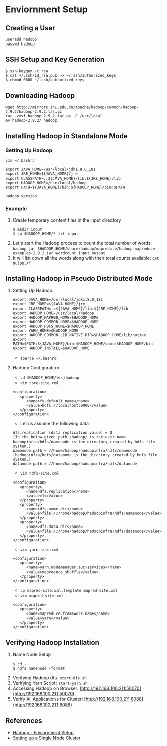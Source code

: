 # Enviornment Setup

## Creating a User
```
useradd hadoop
passwd hadoop
```

## SSH Setup and Key Generation
```
$ ssh-keygen -t rsa
$ cat ~/.ssh/id_rsa.pub >> ~/.ssh/authorized_keys
$ chmod 0600 ~/.ssh/authorized_keys
```

## Downloading Hadoop
```
wget http://mirrors.shu.edu.cn/apache/hadoop/common/hadoop-2.9.2/hadoop-2.9.2.tar.gz
tar -zxvf hadoop-2.9.2.tar.gz -C /usr/local
mv hadoop-2.9.2/ hadoop
```

## Installing Hadoop in Standalone Mode
### Setting Up Hadoop
`vim ~/.bashrc`
```
export JAVA_HOME=/usr/local/jdk1.8.0_181
export JRE_HOME=${JAVA_HOME}/jre
export CLASSPATH=.:${JAVA_HOME}/lib:${JRE_HOME}/lib
export HADOOP_HOME=/usr/local/hadoop
export PATH=${JAVA_HOME}/bin:${HADOOP_HOME}/bin:$PATH
```
`hadoop version`

### Example
1. Create temporary content files in the input directory
	```
	$ mkdir input 
	$ cp $HADOOP_HOME/*.txt input
	```
1. Let's start the Hadoop process to count the total number of words: `hadoop jar $HADOOP_HOME/share/hadoop/mapreduce/hadoop-mapreduce-examples-2.9.2.jar wordcount input output`
1. It will list down all the words along with their total counts available: `cat output/*`

## Installing Hadoop in Pseudo Distributed Mode
1. Setting Up Hadoop
	```
	export JAVA_HOME=/usr/local/jdk1.8.0_181
	export JRE_HOME=${JAVA_HOME}/jre
	export CLASSPATH=.:${JAVA_HOME}/lib:${JRE_HOME}/lib
	export HADOOP_HOME=/usr/local/hadoop
	export HADOOP_MAPRED_HOME=$HADOOP_HOME
	export HADOOP_COMMON_HOME=$HADOOP_HOME
	export HADOOP_HDFS_HOME=$HADOOP_HOME
	export YARN_HOME=$HADOOP_HOME
	export HADOOP_COMMON_LIB_NATIVE_DIR=$HADOOP_HOME/lib/native
	export PATH=$PATH:${JAVA_HOME}/bin:$HADOOP_HOME/sbin:$HADOOP_HOME/bin
	export HADOOP_INSTALL=$HADOOP_HOME
	```
    - `source ~/.bashrc`

1. Hadoop Configuration
    - `cd $HADOOP_HOME/etc/hadoop`
    - `vim core-site.xml`
	```
	<configuration>
	   <property>
		  <name>fs.default.name</name>
		  <value>hdfs://localhost:9000</value>
	   </property>
	</configuration>
	```
	- Let us assume the following data
	```
	dfs.replication (data replication value) = 1
	(In the below given path /hadoop/ is the user name.
	hadoopinfra/hdfs/namenode is the directory created by hdfs file system.)
	namenode path = //home/hadoop/hadoopinfra/hdfs/namenode 
	(hadoopinfra/hdfs/datanode is the directory created by hdfs file system.)
	datanode path = //home/hadoop/hadoopinfra/hdfs/datanode
	```
    - `vim hdfs-site.xml`
	```
	<configuration>
	   <property>
		  <name>dfs.replication</name>
		  <value>1</value>
	   </property>
	   <property>
		  <name>dfs.name.dir</name>
		  <value>file:///home/hadoop/hadoopinfra/hdfs/namenode</value>
	   </property>
	   <property>
		  <name>dfs.data.dir</name>
		  <value>file:///home/hadoop/hadoopinfra/hdfs/datanode</value>
	   </property>
	</configuration>
	```
    - `vim yarn-site.xml`
	```
	<configuration>
	   <property>
		  <name>yarn.nodemanager.aux-services</name>
		  <value>mapreduce_shuffle</value>
	   </property>
	</configuration>
	```
    - `cp mapred-site.xml.template mapred-site.xml`
    - `vim mapred-site.xml`
	```
	<configuration>
	   <property>
		  <name>mapreduce.framework.name</name>
		  <value>yarn</value>
	   </property>
	</configuration>
	```

## Verifying Hadoop Installation
1. Name Node Setup
	```
	$ cd ~ 
	$ hdfs namenode -format
	```
1. Verifying Hadoop dfs: `start-dfs.sh`
1. Verifying Yarn Script: `start-yarn.sh`
1. Accessing Hadoop on Browser: [http://192.168.100.211:50070](http://192.168.100.211:50070)
1. Verify All Applications for Cluster: [http://192.168.100.211:8088](http://192.168.100.211:8088)

## References
- [Hadoop - Enviornment Setup](https://www.tutorialspoint.com/hadoop/hadoop_enviornment_setup.htm)
- [Setting up a Single Node Cluster](http://hadoop.apache.org/docs/stable/hadoop-project-dist/hadoop-common/SingleCluster.html)